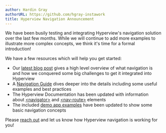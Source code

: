 ```yaml
---
author: Hardin Gray
authorURL: https://github.com/hgray-instawork
title: Hyperview Navigation Announcement
---
```


We have been busily testing and integrating Hyperview's navigation solution over the last few months. While we will continue to add more examples to illustrate more complex concepts, we think it's time for a formal introduction!

We have a few resources which will help you get started:
- Our [latest blog post](https://medium.com/instawork-engineering/navigating-navigation-a-journey-using-hyperview-29512d2932ff) gives a high level overview of what navigation is and how we conquered some big challenges to get it integrated into Hyperview
- A [Navigation Guide](https://hyperview.org/docs/guide_navigation) dives deeper into the details including some useful examples and best practices
- The Hyperview Documentation has been updated with information about [\<navigator\>](https://hyperview.org/docs/reference_navigator) and [\<nav-route\>](https://hyperview.org/docs/reference_nav_route) elements
- The included [demo app examples](https://github.com/Instawork/hyperview/tree/master/examples/navigation) have been updated to show some basic navigation concepts

Please [reach out](https://github.com/Instawork/hyperview/issues) and let us know how Hyperview navigation is working for you!
